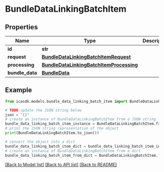 # BundleDataLinkingBatchItem


## Properties

Name | Type | Description | Notes
------------ | ------------- | ------------- | -------------
**id** | **str** |  | 
**request** | [**BundleDataLinkingBatchItemRequest**](BundleDataLinkingBatchItemRequest.md) |  | 
**processing** | [**BundleDataLinkingBatchItemProcessing**](BundleDataLinkingBatchItemProcessing.md) |  | 
**bundle_data** | [**BundleData**](BundleData.md) |  | [optional] 

## Example

```python
from icasdk.models.bundle_data_linking_batch_item import BundleDataLinkingBatchItem

# TODO update the JSON string below
json = "{}"
# create an instance of BundleDataLinkingBatchItem from a JSON string
bundle_data_linking_batch_item_instance = BundleDataLinkingBatchItem.from_json(json)
# print the JSON string representation of the object
print(BundleDataLinkingBatchItem.to_json())

# convert the object into a dict
bundle_data_linking_batch_item_dict = bundle_data_linking_batch_item_instance.to_dict()
# create an instance of BundleDataLinkingBatchItem from a dict
bundle_data_linking_batch_item_from_dict = BundleDataLinkingBatchItem.from_dict(bundle_data_linking_batch_item_dict)
```
[[Back to Model list]](../README.md#documentation-for-models) [[Back to API list]](../README.md#documentation-for-api-endpoints) [[Back to README]](../README.md)


